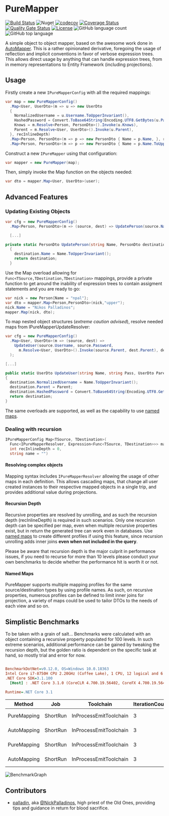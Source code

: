 # PureMapper

[![Build Status](https://dev.azure.com/kritikos/DotNet%20Libaries/_apis/build/status/kritikos-io.PureMapper?branchName=master)](https://dev.azure.com/kritikos/DotNet%20Libaries/_build/latest?definitionId=13&branchName=master)
![Nuget](https://img.shields.io/nuget/v/Kritikos.PureMapper)
[![codecov](https://codecov.io/gh/kritikos-io/PureMapper/branch/master/graph/badge.svg)](https://codecov.io/gh/kritikos-io/PureMapper)
[![Coverage Status](https://coveralls.io/repos/github/kritikos-io/PureMapper/badge.svg?branch=master)](https://coveralls.io/github/kritikos-io/PureMapper?branch=master)
[![Quality Gate Status](https://sonarcloud.io/api/project_badges/measure?project=kritikos-io_PureMapper&metric=alert_status)](https://sonarcloud.io/dashboard?id=kritikos-io_PureMapper)
[![License](https://img.shields.io/badge/License-Apache%202.0-blue.svg)](https://opensource.org/licenses/Apache-2.0)
![GitHub language count](https://img.shields.io/github/languages/count/kritikos-io/PureMapper)
![GitHub top language](https://img.shields.io/github/languages/top/kritikos-io/PureMapper)

A simple object to object mapper, based on the awesome work done in [AutoMapper][autoMapper]. This is a rather opinionated derivative, foregoing the usage of reflection and implicit conventions in favor of verbose expression trees. This allows direct usage by anything that can handle expression trees, from in memory representations to Entity Framework (including projections).

## Usage

Firstly create a new ```IPureMapperConfig``` with all the required mappings:

```csharp
var map = new PureMapperConfig()
  .Map<User, UserDto>(m => u => new UserDto
  {
    NormalizedUsername = u.Username.ToUpperInvariant(),
    HashedPassword = Convert.ToBase64String(Encoding.UTF8.GetBytes(u.Password)),
    Knows = m.Resolve<Person, PersonDto>().Invoke(u.Knows),
    Parent = m.Resolve<User, UserDto>().Invoke(u.Parent),
  }, recInlineDepth)
  .Map<Person, PersonDto>(m => p => new PersonDto { Name = p.Name, }, recInlineDepth, string.Empty)
  .Map<Person, PersonDto>(m => p => new PersonDto { Name = p.Name.ToUpperInvariant(), }, 0, "upper");
```

Construct a new ```IPureMapper``` using that configuration:

```csharp
var mapper = new PureMapper(map);
```

Then, simply invoke the Map function on the objects needed:

```csharp
var dto = mapper.Map<User, UserDto>(user);
```

## Advanced Features

### Updating Existing Objects

```csharp
var cfg = new PureMapperConfig()
  .Map<Person, PersonDto>(m => (source, dest) => UpdatePerson(source.Name, dest));

  [...]

private static PersonDto UpdatePerson(string Name, PersonDto destination)
  {
    destination.Name = Name.ToUpperInvariant();
    return destination;
  }
```

Use the Map overload allowing for ```Func<TSource,TDestination,TDestination>``` mappings, provide a private function to get around the inability of expression trees to contain assigment statements and you are ready to go:

```csharp
var nick = new Person{Name = "npal"};
var dto = mapper.Map<Person,PersonDto>(nick,"upper");
nick.Name = "Nikos Palladinos";
mapper.Map(nick, dto);
```

To map nested object structures (*extreme caution advised*), resolve needed maps from IPureMapperUpdateResolver:

```csharp
var cfg = new PureMapperConfig()
  .Map<User, UserDto>(m => (source, dest) =>
    UpdateUser(source.Username, source.Password,
      m.Resolve<User, UserDto>().Invoke(source.Parent, dest.Parent), dest)
  );

[...]

public static UserDto UpdateUser(string Name, string Pass, UserDto Parent, UserDto destination)
{
  destination.NormalizedUsername = Name.ToUpperInvariant();
  destination.Parent = Parent;
  destination.HashedPassword = Convert.ToBase64String(Encoding.UTF8.GetBytes(Pass));
  return destination;
}
```

The same overloads are supported, as well as the capability to use [named maps](#named-maps).

### Dealing with recursion

```csharp
IPureMapperConfig Map<TSource, TDestination>(
  Func<IPureMapperResolver, Expression<Func<TSource, TDestination>>> map,
  int recInlineDepth = 0,
  string name = "")
```

#### Resolving complex objects

Mapping syntax includes ```IPureMapperResolver``` allowing the usage of other maps in each definition. This allows cascading maps, that change all user created instances to their respective mapped objects in a single trip, and provides additional value during projections.

#### Recursion Depth

Recursive properties are resolved by unrolling, and as such the recursion depth (recInlineDepth) is required in such scenarios. Only one recursion depth can be specified per map, even when multiple recursive properties exist, but in return the generated tree can work even in databases. Use [named maps](#named-maps) to create different profiles if using this feature, since recursion unrolling adds inner joins **even when not included in the query**.

Please be aware that recursion depth is the major culprit in performance issues, if you need to recurse for more than 10 levels please conduct your own benchmarks to decide whether the performance hit is worth it or not.

#### Named Maps

PureMapper supports multiple mapping profiles for the same source/destination types by using profile names. As such, on recursive properties, numerous profiles can be defined to limit inner joins for projection, a variety of maps could be used to tailor DTOs to the needs of each view and so on.

## Simplistic Benchmarks

To be taken with a grain of salt...
Benchmarks were calculated with an object containing a recursive property populated for 100 levels. In such extreme scenarios, additional performance can be gained by tweaking the recursion depth, but the golden ratio is dependent on the specific task at hand, so mostly trial and error for now.

``` ini

BenchmarkDotNet=v0.12.0, OS=Windows 10.0.18363
Intel Core i7-8750H CPU 2.20GHz (Coffee Lake), 1 CPU, 12 logical and 6 physical cores
.NET Core SDK=3.1.100
  [Host] : .NET Core 3.1.0 (CoreCLR 4.700.19.56402, CoreFX 4.700.19.56404), X64 RyuJIT  [AttachedDebugger]

Runtime=.NET Core 3.1

```

|      Method |      Job |              Toolchain | IterationCount | LaunchCount | WarmupCount | NumberOfIterations |       Mean |      Error |     StdDev |
|------------ |--------- |----------------------- |--------------- |------------ |------------ |------------------- |-----------:|-----------:|-----------:|
| PureMapping | ShortRun | InProcessEmitToolchain |              3 |           1 |           3 |               1000 |   2.237 ms |   6.429 ms |  0.3524 ms |
| AutoMapping | ShortRun | InProcessEmitToolchain |              3 |           1 |           3 |               1000 |  35.935 ms | 172.306 ms |  9.4447 ms |
| PureMapping | ShortRun | InProcessEmitToolchain |              3 |           1 |           3 |              10000 |  17.979 ms |   7.878 ms |  0.4318 ms |
| AutoMapping | ShortRun | InProcessEmitToolchain |              3 |           1 |           3 |              10000 | 283.295 ms | 418.051 ms | 22.9148 ms |

![BenchmarkGraph](bench.png)

## Contributors

* [palladin](https://github.com/palladin), aka [@NickPalladinos](https://twitter.com/NickPalladinos), high priest of the Old Ones, providing tips and guidance in return for blood sacrifice.

[autoMapper]: https://github.com/AutoMapper/AutoMapper
